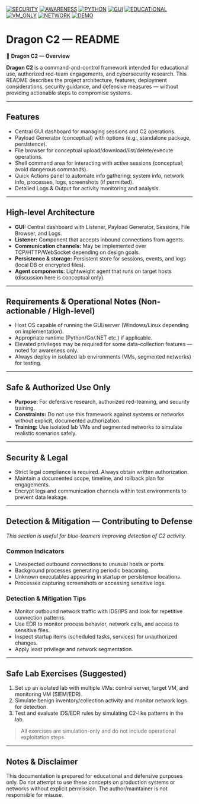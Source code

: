 
<!-- Badges -->
[![SECURITY](https://img.shields.io/badge/SECURITY-critical?style=flat-square&color=ff2d55&labelColor=2f2f2f)](https://example.com)
[![AWARENESS](https://img.shields.io/badge/AWARENESS-important?style=flat-square&color=ff6f3c&labelColor=2f2f2f)](https://example.com)
[![PYTHON](https://img.shields.io/badge/PYTHON-3.x?style=flat-square&color=3776ab&labelColor=2f2f2f)](https://www.python.org/)
[![GUI](https://img.shields.io/badge/GUI-Tkinter?style=flat-square&color=6c757d&labelColor=2f2f2f)](https://docs.python.org/3/library/tkinter.html)
[![EDUCATIONAL](https://img.shields.io/badge/EDUCATIONAL-yes?style=flat-square&color=4caf50&labelColor=2f2f2f)](https://example.com)
[![VM_ONLY](https://img.shields.io/badge/VM--ONLY-lab_only?style=flat-square&color=f4c542&labelColor=2f2f2f)](https://example.com)
[![NETWORK](https://img.shields.io/badge/NETWORK-isolated?style=flat-square&color=bd6b1e&labelColor=2f2f2f)](https://example.com)
[![DEMO](https://img.shields.io/badge/DEMO-mode?style=flat-square&color=8b5cf6&labelColor=2f2f2f)](https://example.com)

# Dragon C2 — README

🐉 **Dragon C2 — Overview**

**Dragon C2** is a command-and-control framework intended for educational use, authorized red-team engagements, and cybersecurity research. This README describes the project architecture, features, deployment considerations, security guidance, and defensive measures — without providing actionable steps to compromise systems.

---

## Features

- Central GUI dashboard for managing sessions and C2 operations.  
- Payload Generator (conceptual) with options (e.g., standalone package, persistence).  
- File browser for conceptual upload/download/list/delete/execute operations.  
- Shell command area for interacting with active sessions (conceptual; avoid dangerous commands).  
- Quick Actions panel to automate info gathering: system info, network info, processes, logs, screenshots (if permitted).  
- Detailed Logs & Output for activity monitoring and analysis.

---

## High-level Architecture

- **GUI:** Central dashboard with Listener, Payload Generator, Sessions, File Browser, and Logs.  
- **Listener:** Component that accepts inbound connections from agents.  
- **Communication channels:** May be implemented over TCP/HTTP/WebSocket depending on design goals.  
- **Persistence & storage:** Persistent store for sessions, events, and logs (local DB or encrypted files).  
- **Agent components:** Lightweight agent that runs on target hosts (discussion here is conceptual only).

---

## Requirements & Operational Notes (Non-actionable / High-level)

- Host OS capable of running the GUI/server (Windows/Linux depending on implementation).  
- Appropriate runtime (Python/Go/.NET etc.) if applicable.  
- Elevated privileges may be required for some data-collection features — noted for awareness only.  
- Always deploy in isolated lab environments (VMs, segmented networks) for testing.

---

## Safe & Authorized Use Only

- **Purpose:** For defensive research, authorized red-teaming, and security training.  
- **Constraints:** Do not use this framework against systems or networks without explicit, documented authorization.  
- **Training:** Use isolated lab VMs and segmented networks to simulate realistic scenarios safely.

---

## Security & Legal

- Strict legal compliance is required. Always obtain written authorization.  
- Maintain a documented scope, timeline, and rollback plan for engagements.  
- Encrypt logs and communication channels within test environments to prevent data leakage.

---

## Detection & Mitigation — Contributing to Defense

_This section is useful for blue-teamers improving detection of C2 activity._

### Common Indicators
- Unexpected outbound connections to unusual hosts or ports.  
- Background processes generating periodic beaconing.  
- Unknown executables appearing in startup or persistence locations.  
- Processes capturing screenshots or accessing sensitive logs.

### Detection & Mitigation Tips
- Monitor outbound network traffic with IDS/IPS and look for repetitive connection patterns.  
- Use EDR to monitor process behavior, network calls, and access to sensitive files.  
- Inspect startup items (scheduled tasks, services) for unauthorized changes.  
- Apply least privilege and network segmentation.

---

## Safe Lab Exercises (Suggested)

1. Set up an isolated lab with multiple VMs: control server, target VM, and monitoring VM (SIEM/EDR).  
2. Simulate benign inventory/collection activity and monitor network logs for detection.  
3. Test and evaluate IDS/EDR rules by simulating C2-like patterns in the lab.  

> All exercises are simulation-only and do not include operational exploitation steps.

---

## Notes & Disclaimer

This documentation is prepared for educational and defensive purposes only. Do not attempt to use these concepts on production systems or networks without explicit permission. The author/maintainer is not responsible for misuse.

